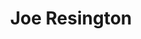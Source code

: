 ---
avatar: /images/people/joeres.jpg
avatar_small: /images/people/joeres_small.jpg
bio: I have been producing, hosting, editing, and publishing podcasts for 8 years.
  Almost all of the shows that I have hosted and edited have involved working remotely
  with people all over the world.
homepage: https://2.5admins.com/
instagram: null
linkedin: null
title: Joe Resington
twitter: https://x.com/joeressington
type: guest
username: joeres
youtube: null
---